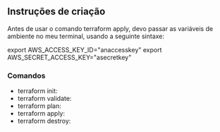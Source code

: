 ## Instruções de criação

Antes de usar o comando terraform apply, devo passar as variáveis de ambiente no meu terminal, usando a seguinte sintaxe:

export AWS_ACCESS_KEY_ID="anaccesskey"
export AWS_SECRET_ACCESS_KEY="asecretkey"

### Comandos
- terraform init:
- terraform validate: 
- terraform plan: 
- terraform apply:
- terraform destroy: 

